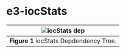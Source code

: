 e3-iocStats
==

|![iocStats dep](docs/iocStats.svg)|
| :---: |
|**Figure 1** iocStats Depdendency Tree. |
